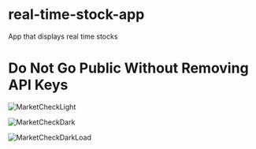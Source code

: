 # real-time-stock-app
App that displays real time stocks
# Do Not Go Public Without Removing API Keys

![MarketCheckLight](https://github.com/user-attachments/assets/fc2a7b8b-d571-492d-af19-a43eaad01928)

![MarketCheckDark](https://github.com/user-attachments/assets/0751e5bc-bde9-453c-90c9-be8dcc777da0)

![MarketCheckDarkLoad](https://github.com/user-attachments/assets/9389327a-4ecb-403a-9200-7f75aefe4ae5)
